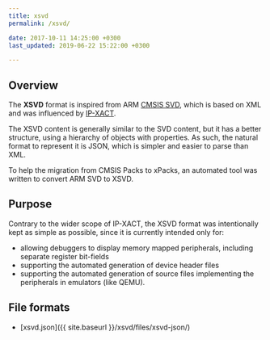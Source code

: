 ```yaml
---
title: xsvd
permalink: /xsvd/

date: 2017-10-11 14:25:00 +0300
last_updated: 2019-06-22 15:22:00 +0300

---
```


## Overview 

The **XSVD** format is inspired from ARM [CMSIS SVD](http://www.keil.com/cmsis/svd), which is based on XML and was influenced by [IP-XACT](https://en.wikipedia.org/wiki/IP-XACT).

The XSVD content is generally similar to the SVD content, but it has a better structure, using a hierarchy of objects with properties. As such, the natural format to represent it is JSON, which is simpler and easier to parse than XML.

To help the migration from CMSIS Packs to xPacks, an automated tool was written to convert ARM SVD to XSVD.

## Purpose

Contrary to the wider scope of IP-XACT, the XSVD format was intentionally kept as simple as possible, since it is currently intended only for:

* allowing debuggers to display memory mapped peripherals, including separate register bit-fields
* supporting the automated generation of device header files
* supporting the automated generation of source files implementing the peripherals in emulators (like QEMU).

## File formats

* [xsvd.json]({{ site.baseurl }}/xsvd/files/xsvd-json/)
